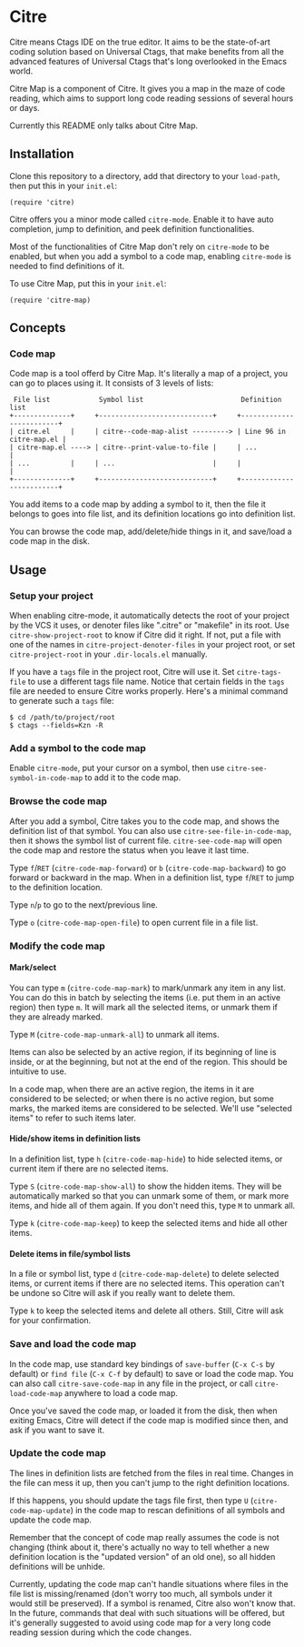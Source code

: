 # Citre

Citre means Ctags IDE on the true editor. It aims to be the state-of-art coding
solution based on Universal Ctags, that make benefits from all the advanced
features of Universal Ctags that's long overlooked in the Emacs world.

Citre Map is a component of Citre. It gives you a map in the maze of code
reading, which aims to support long code reading sessions of several hours or
days.

Currently this README only talks about Citre Map.

## Installation

Clone this repository to a directory, add that directory to your `load-path`,
then put this in your `init.el`:

``` emacs-lisp
(require 'citre)
```

Citre offers you a minor mode called `citre-mode`. Enable it to have auto
completion, jump to definition, and peek definition functionalities.

Most of the functionalities of Citre Map don't rely on `citre-mode` to be
enabled, but when you add a symbol to a code map, enabling `citre-mode` is
needed to find definitions of it.

To use Citre Map, put this in your `init.el`:

``` emacs-lisp
(require 'citre-map)
```

## Concepts

### Code map

Code map is a tool offerd by Citre Map. It's literally a map of a project, you
can go to places using it. It consists of 3 levels of lists:

```
 File list            Symbol list                        Definition list
+--------------+     +----------------------------+     +-------------------------+
| citre.el     |     | citre--code-map-alist ---------> | Line 96 in citre-map.el |
| citre-map.el ----> | citre--print-value-to-file |     | ...                     |
| ...          |     | ...                        |     |                         |
+--------------+     +----------------------------+     +-------------------------+
```

You add items to a code map by adding a symbol to it, then the file it belongs
to goes into file list, and its definition locations go into definition list.

You can browse the code map, add/delete/hide things in it, and save/load a code
map in the disk.

## Usage

### Setup your project

When enabling citre-mode, it automatically detects the root of your project by
the VCS it uses, or denoter files like ".citre" or "makefile" in its root. Use
`citre-show-project-root` to know if Citre did it right. If not, put a file
with one of the names in `citre-project-denoter-files` in your project root, or
set `citre-project-root` in your `.dir-locals.el` manually.

If you have a `tags` file in the project root, Citre will use it. Set
`citre-tags-file` to use a different tags file name. Notice that certain fields
in the `tags` file are needed to ensure Citre works properly. Here's a minimal
command to generate such a `tags` file:

``` console
$ cd /path/to/project/root
$ ctags --fields=Kzn -R
```

### Add a symbol to the code map

Enable `citre-mode`, put your cursor on a symbol, then use
`citre-see-symbol-in-code-map` to add it to the code map.

### Browse the code map

After you add a symbol, Citre takes you to the code map, and shows the
definition list of that symbol. You can also use `citre-see-file-in-code-map`,
then it shows the symbol list of current file. `citre-see-code-map` will open
the code map and restore the status when you leave it last time.

Type `f`/`RET` (`citre-code-map-forward`) or `b` (`citre-code-map-backward`) to
go forward or backward in the map. When in a definition list, type `f`/`RET` to
jump to the definition location.

Type `n`/`p` to go to the next/previous line.

Type `o` (`citre-code-map-open-file`) to open current file in a file list.

### Modify the code map

#### Mark/select

You can type `m` (`citre-code-map-mark`) to mark/unmark any item in any list.
You can do this in batch by selecting the items (i.e. put them in an active
region) then type `m`. It will mark all the selected items, or unmark them if
they are already marked.

Type `M` (`citre-code-map-unmark-all`) to unmark all items.

Items can also be selected by an active region, if its beginning of line is
inside, or at the beginning, but not at the end of the region. This should be
intuitive to use.

In a code map, when there are an active region, the items in it are considered
to be selected; or when there is no active region, but some marks, the marked
items are considered to be selected. We'll use "selected items" to refer to
such items later.

#### Hide/show items in definition lists

In a definition list, type `h` (`citre-code-map-hide`) to hide selected items,
or current item if there are no selected items.

Type `S` (`citre-code-map-show-all`) to show the hidden items. They will be
automatically marked so that you can unmark some of them, or mark more items,
and hide all of them again. If you don't need this, type `M` to unmark all.

Type `k` (`citre-code-map-keep`) to keep the selected items and hide all other
items.

#### Delete items in file/symbol lists

In a file or symbol list, type `d` (`citre-code-map-delete`) to delete selected
items, or current items if there are no selected items. This operation can't be
undone so Citre will ask if you really want to delete them.

Type `k` to keep the selected items and delete all others. Still, Citre will
ask for your confirmation.

### Save and load the code map

In the code map, use standard key bindings of `save-buffer` (`C-x C-s` by
default) or `find file` (`C-x C-f` by default) to save or load the code map.
You can also call `citre-save-code-map` in any file in the project, or call
`citre-load-code-map` anywhere to load a code map.

Once you've saved the code map, or loaded it from the disk, then when exiting
Emacs, Citre will detect if the code map is modified since then, and ask if you
want to save it.

### Update the code map

The lines in definition lists are fetched from the files in real time. Changes
in the file can mess it up, then you can't jump to the right definition
locations.

If this happens, you should update the tags file first, then type `U`
(`citre-code-map-update`) in the code map to rescan definitions of all symbols
and update the code map.

Remember that the concept of code map really assumes the code is not changing
(think about it, there's actually no way to tell whether a new definition
location is the "updated version" of an old one), so all hidden definitions
will be unhide.

Currently, updating the code map can't handle situations where files in the
file list is missing/renamed (don't worry too much, all symbols under it would
still be preserved). If a symbol is renamed, Citre also won't know that. In the
future, commands that deal with such situations will be offered, but it's
generally suggested to avoid using code map for a very long code reading
session during which the code changes.
